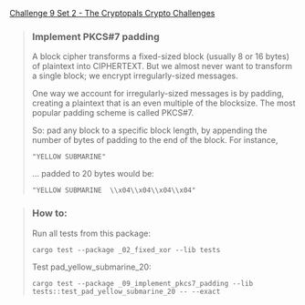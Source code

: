 [Challenge 9 Set 2 - The Cryptopals Crypto Challenges](https://cryptopals.com/sets/2/challenges/9)

> ### Implement PKCS#7 padding
>
> A block cipher transforms a fixed-sized block (usually 8 or 16 bytes) of plaintext into CIPHERTEXT. But we almost never want to transform a single block; we encrypt irregularly-sized messages.
>
> One way we account for irregularly-sized messages is by padding, creating a plaintext that is an even multiple of the blocksize. The most popular padding scheme is called PKCS#7.
>
> So: pad any block to a specific block length, by appending the number of bytes of padding to the end of the block. For instance,
>
>     "YELLOW SUBMARINE"
>
> ... padded to 20 bytes would be:
>
>     "YELLOW SUBMARINE  \\x04\\x04\\x04\\x04"

> ### How to:
> Run all tests from this package:
>
>     cargo test --package _02_fixed_xor --lib tests
>
> Test pad_yellow_submarine_20:
>
>     cargo test --package _09_implement_pkcs7_padding --lib tests::test_pad_yellow_submarine_20 -- --exact
>
